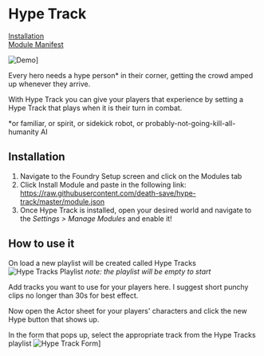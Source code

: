 # Hype Track

[Installation](#Installation)    
[Module Manifest](https://raw.githubusercontent.com/death-save/hype-track/master/module.json)

![Demo](https://www.youtube.com/watch?v=OTOZFU8_COE)]

Every hero needs a hype person* in their corner, getting the crowd amped up whenever they arrive.

With Hype Track you can give your players that experience by setting a Hype Track that plays when it is their turn in combat.

*or familiar, or spirit, or sidekick robot, or probably-not-going-kill-all-humanity AI

## Installation

 1. Navigate to the Foundry Setup screen and click on the Modules tab
 2. Click Install Module and paste in the following link: https://raw.githubusercontent.com/death-save/hype-track/master/module.json
 3. Once Hype Track is installed, open your desired world and navigate to the *Settings > Manage Modules* and enable it!

 ## How to use it

 On load a new playlist will be created called Hype Tracks
 ![Hype Tracks Playlist](https://i.imgur.com/6zv02RH.png) 
 *note: the playlist will be empty to start*

 Add tracks you want to use for your players here. I suggest short punchy clips no longer than 30s for best effect.

 Now open the Actor sheet for your players' characters and click the new Hype button that shows up.

 In the form that pops up, select the appropriate track from the Hype Tracks playlist
 ![Hype Track Form](https://i.imgur.com/mMoixeJ.png)]
